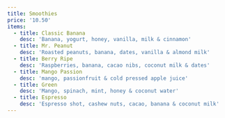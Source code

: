 ```yaml
---
title: Smoothies
price: '10.50'
items:
  - title: Classic Banana
    desc: 'Banana, yogurt, honey, vanilla, milk & cinnamon'
  - title: Mr. Peanut
    desc: 'Roasted peanuts, banana, dates, vanilla & almond milk'
  - title: Berry Ripe
    desc: 'Raspberries, banana, cacao nibs, coconut milk & dates'
  - title: Mango Passion
    desc: 'mango, passionfruit & cold pressed apple juice'
  - title: Green
    desc: 'Mango, spinach, mint, honey & coconut water'
  - title: Espresso
    desc: 'Espresso shot, cashew nuts, cacao, banana & coconut milk'
---
```


